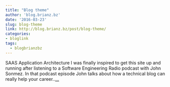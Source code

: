 ```yaml
---
title: "Blog theme"
author: 'blog.brianz.bz'
date: '2016-03-23'
slug: blog-theme
link: http://blog.brianz.bz/post/blog-theme/
categories:
- bloglink
tags:
  - blogbrianzbz
---
```


SAAS Application Architecture I was finally inspired to get this site up and running after listening to a Software Engineering Radio podcast with John Sonmez. In that podcast episode John talks about how a technical blog can really help your career..[... <i class="fas fa-external-link-alt"></i>](http://blog.brianz.bz/post/blog-theme/)

